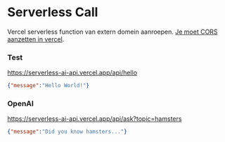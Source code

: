 # Serverless Call

Vercel serverless function van extern domein aanroepen. [Je moet CORS aanzetten in vercel](https://vercel.com/guides/how-to-enable-cors).

### Test

https://serverless-ai-api.vercel.app/api/hello


```json
{"message":"Hello World!"}
```

### OpenAI

https://serverless-ai-api.vercel.app/api/ask?topic=hamsters


```json
{"message":"Did you know hamsters..."}
```





